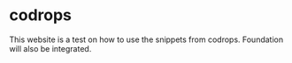# codrops

This website is a test on how to use the snippets from codrops.
Foundation will also be integrated.